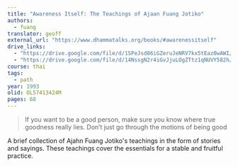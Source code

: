 ```yaml
---
title: "Awareness Itself: The Teachings of Ajaan Fuang Jotiko"
authors:
  - fuang
translator: geoff
external_url: "https://www.dhammatalks.org/books/#awarenessitself"
drive_links:
  - "https://drive.google.com/file/d/1SPeJsd86iGZeruJeNRV7kx5tEaz0wAWI/view?usp=sharing"
  - "https://drive.google.com/file/d/14NssgN2r4iGvJjuLOgZTtz1qNUVY582h/view?usp=drivesdk"
course: thai
tags:
  - path
year: 1993
olid: OL57413424M
pages: 68
---
```


> If you want to be a good person, make sure you know where true
goodness really lies. Don’t just go through the motions of being good

A brief collection of Ajahn Fuang Jotiko's teachings in the form of stories and sayings. These teachings cover the essentials for a stable and fruitful practice.